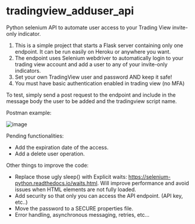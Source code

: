 # tradingview_adduser_api
Python selenium API to automate user access to your Trading View invite-only indicator.

1. This is a simple project that starts a Flask server containing only one endpoint. It can be run easily on Heroku or anywhere you want.
2. The endpoint uses Selenium webdriver to automatically login to your trading view account and add a user to any of your invite-only indicators.
3. Set your own TradingView user and password AND keep it safe!
4. You must have basic authentication enabled in trading view (no MFA)

To test, simply send a post request to the endpoint and include in the message body the user to be added and the tradingview script name.

Postman example:

![image](https://user-images.githubusercontent.com/122331832/211453282-64442f90-24c0-4bfb-9142-3329245fa340.png)


Pending functionalities:

- Add the expiration date of the access.
- Add a delete user operation.

Other things to improve the code:

- Replace those ugly sleep() with Explicit waits: https://selenium-python.readthedocs.io/waits.html. Will improve performance and avoid issues when HTML elements are not fully loaded.
- Add security so that only you can access the API endpoint. (API key, etc..)
- Move the password to a SECURE properties file.
- Error handling, asynchronous messaging, retries, etc...


